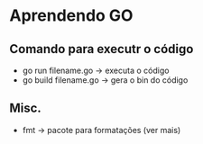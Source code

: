 # Aprendendo GO

## Comando para executr o código
- go run filename.go -> executa o código
- go build filename.go -> gera o bin do código

## Misc.

- fmt -> pacote para formatações (ver mais)
